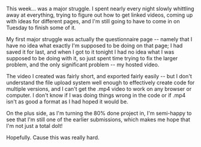 This week... was a major struggle. I spent nearly every night slowly whittling away at everything, trying to figure out how to get linked videos, coming up with ideas for different pages, and I'm still going to have to come in on Tuesday to finish some of it.

My first major struggle was actually the questionnaire page -- namely that I have no idea what exactly I'm supposed to be doing on that page; I had saved it for last, and when I got to it tonight I had no idea what I was supposed to be doing with it, so just spent time trying to fix the larger problem, and the only significant problem -- my hosted video.

The video I created was fairly short, and exported fairly easily -- but I don't understand the file upload system well enough to effectively create code for multiple versions, and I can't get the .mp4 video to work on any browser or computer. I don't know if I was doing things wrong in the code or if .mp4 isn't as good a format as I had hoped it would be.

On the plus side, as I'm turning the 80% done project in, I'm semi-happy to see that I'm still one of the earlier submissions, which makes me hope that I'm not just a total dolt!

Hopefully. Cause this was really hard.
